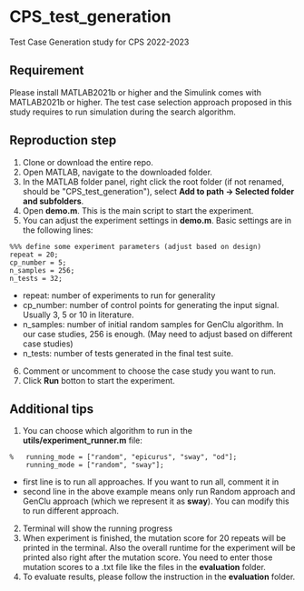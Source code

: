 # CPS_test_generation
Test Case Generation study for CPS 2022-2023


## Requirement
Please install MATLAB2021b or higher and the Simulink comes with MATLAB2021b or higher. The test case selection approach proposed in this study requires to run simulation during the search algorithm.

## Reproduction step
1. Clone or download the entire repo.
2. Open MATLAB, navigate to the downloaded folder.
3. In the MATLAB folder panel, right click the root folder (if not renamed, should be "CPS_test_generation"), select **Add to path -> Selected folder and subfolders**.
4. Open **demo.m**. This is the main script to start the experiment.
5. You can adjust the experiment settings in **demo.m**. Basic settings are in the following lines:
```
%%% define some experiment parameters (adjust based on design)
repeat = 20;
cp_number = 5;
n_samples = 256;
n_tests = 32;
```
- repeat: number of experiments to run for generality
- cp_number: number of control points for generating the input signal. Usually 3, 5 or 10 in literature.
- n_samples: number of initial random samples for GenClu algorithm. In our case studies, 256 is enough. (May need to adjust based on different case studies)
- n_tests: number of tests generated in the final test suite.
6. Comment or uncomment to choose the case study you want to run.
7. Click **Run** botton to start the experiment.

## Additional tips
1. You can choose which algorithm to run in the **utils/experiment_runner.m** file:
```
%   running_mode = ["random", "epicurus", "sway", "od"];
    running_mode = ["random", "sway"];
```
- first line is to run all approaches. If you want to run all, comment it in
- second line in the above example means only run Random approach and GenClu approach (which we represent it as **sway**). You can modify this to run different approach.
2. Terminal will show the running progress
3. When experiment is finished, the mutation score for 20 repeats will be printed in the terminal. Also the overall runtime for the experiment will be printed also right after the mutation score. You need to enter those mutation scores to a .txt file like the files in the **evaluation** folder.
4. To evaluate results, please follow the instruction in the **evaluation** folder.
